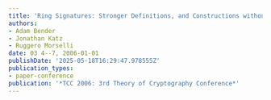 ```yaml
---
title: 'Ring Signatures: Stronger Definitions, and Constructions without Random Oracles'
authors:
- Adam Bender
- Jonathan Katz
- Ruggero Morselli
date: 03 4--7, 2006-01-01
publishDate: '2025-05-18T16:29:47.978555Z'
publication_types:
- paper-conference
publication: '*TCC 2006: 3rd Theory of Cryptography Conference*'
---
```

